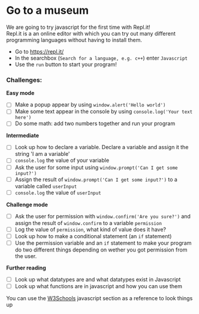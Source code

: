 # Go to a museum

We are going to try javascript for the first time with Repl.it!  
Repl.it is a an online editor with which you can try out many different programming languages without having to install them.
* Go to https://repl.it/
* In the searchbox (`Search for a language, e.g. c++`) enter `Javascript`
* Use the `run` button to start your program!

### **Challenges:**

**Easy mode**

- [ ] Make a popup appear by using `window.alert('Hello world')`
- [ ] Make some text appear in the console by using `console.log('Your text here')`
- [ ] Do some math: add two numbers together and run your program

**Intermediate**

- [ ] Look up how to declare a variable. Declare a variable and assign it the string 'I am a variable'
- [ ] `console.log` the value of your variable
- [ ] Ask the user for some input using `window.prompt('Can I get some input?')`
- [ ] Assign the result of `window.prompt('Can I get some input?')` to a variable called `userInput`
- [ ] `console.log` the value of `userInput`

**Challenge mode**

- [ ] Ask the user for permission with `window.confirm('Are you sure?')` and assign the result of `window.confirm` to a variable `permission`
- [ ] Log the value of `permission`, what kind of value does it have?
- [ ] Look up how to make a conditional statement (an `if` statement)
- [ ] Use the permission variable and an `if` statement to make your program do two different things depending on wether you got permission from the user.

**Further reading**

- [ ] Look up what datatypes are and what datatypes exist in Javascript
- [ ] Look up what functions are in javascript and how you can use them

You can use the [W3Schools](https://www.w3schools.com/js/default.asp) javascript section as a reference to look things up
